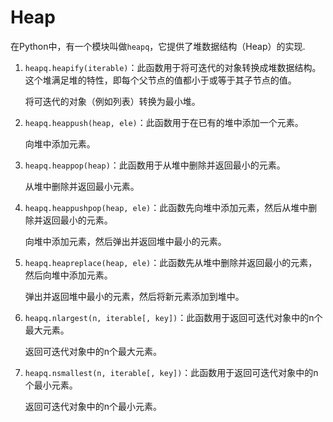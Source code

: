 # Heap

在Python中，有一个模块叫做`heapq`，它提供了堆数据结构（Heap）的实现.

1. `heapq.heapify(iterable)`：此函数用于将可迭代的对象转换成堆数据结构。这个堆满足堆的特性，即每个父节点的值都小于或等于其子节点的值。

   将可迭代的对象（例如列表）转换为最小堆。

2. `heapq.heappush(heap, ele)`：此函数用于在已有的堆中添加一个元素。

   向堆中添加元素。

3. `heapq.heappop(heap)`：此函数用于从堆中删除并返回最小的元素。

   从堆中删除并返回最小元素。

4. `heapq.heappushpop(heap, ele)`：此函数先向堆中添加元素，然后从堆中删除并返回最小的元素。

   向堆中添加元素，然后弹出并返回堆中最小的元素。

5. `heapq.heapreplace(heap, ele)`：此函数先从堆中删除并返回最小的元素，然后向堆中添加元素。

   弹出并返回堆中最小的元素，然后将新元素添加到堆中。

6. `heapq.nlargest(n, iterable[, key])`：此函数用于返回可迭代对象中的n个最大元素。

   返回可迭代对象中的n个最大元素。

7. `heapq.nsmallest(n, iterable[, key])`：此函数用于返回可迭代对象中的n个最小元素。

   返回可迭代对象中的n个最小元素。